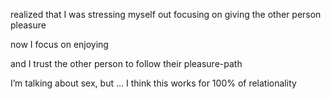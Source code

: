 realized that I was stressing myself out focusing on giving the other person pleasure

now I focus on enjoying

and I trust the other person to follow their pleasure-path

I’m talking about sex, but … I think this works for 100% of relationality

